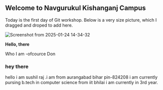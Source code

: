 ## Welcome to Navgurukul Kishanganj Campus
Today is the first day of Git workshop.
Below is a very size picture, which I dragged and droped to add here.

![Screenshot from 2025-01-24 14-34-32](https://github.com/user-attachments/assets/c616eeef-8411-491e-a211-46cfa2f7e4fa)

<b>Hello, there</b>
<p>Who I am -ofcource Don<p>

### hey there
hello i am sushil raj .i am from aurangabad bihar pin-824208
i am currently pursing b.tech in computer science from iit bhilai i am currently in 3rd year.
